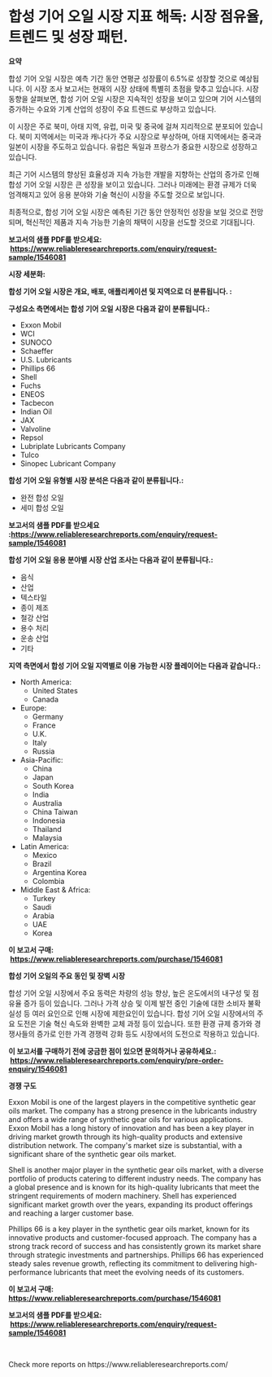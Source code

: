 <p><h1>합성 기어 오일 시장 지표 해독: 시장 점유율, 트렌드 및 성장 패턴.</h1></p><p><strong>요약</strong></p>
<p><p>합성 기어 오일 시장은 예측 기간 동안 연평균 성장률이 6.5%로 성장할 것으로 예상됩니다. 이 시장 조사 보고서는 현재의 시장 상태에 특별히 초점을 맞추고 있습니다. 시장 동향을 살펴보면, 합성 기어 오일 시장은 지속적인 성장을 보이고 있으며 기어 시스템의 증가하는 수요와 기계 산업의 성장이 주요 트렌드로 부상하고 있습니다.</p><p>이 시장은 주로 북미, 아태 지역, 유럽, 미국 및 중국에 걸쳐 지리적으로 분포되어 있습니다. 북미 지역에서는 미국과 캐나다가 주요 시장으로 부상하며, 아태 지역에서는 중국과 일본이 시장을 주도하고 있습니다. 유럽은 독일과 프랑스가 중요한 시장으로 성장하고 있습니다.</p><p>최근 기어 시스템의 향상된 효율성과 지속 가능한 개발을 지향하는 산업의 증가로 인해 합성 기어 오일 시장은 큰 성장을 보이고 있습니다. 그러나 미래에는 환경 규제가 더욱 엄격해지고 있어 응용 분야와 기술 혁신이 시장을 주도할 것으로 보입니다.</p><p>최종적으로, 합성 기어 오일 시장은 예측된 기간 동안 안정적인 성장을 보일 것으로 전망되며, 혁신적인 제품과 지속 가능한 기술의 채택이 시장을 선도할 것으로 기대됩니다.</p></p>
<p><strong>보고서의 샘플 PDF를 받으세요: &nbsp;<a href="https://www.reliableresearchreports.com/enquiry/request-sample/1546081">https://www.reliableresearchreports.com/enquiry/request-sample/1546081</a></strong></p>
<p><strong>시장 세분화:</strong></p>
<p><strong> 합성 기어 오일 시장은 개요, 배포, 애플리케이션 및 지역으로 더 분류됩니다. :</strong></p>
<p><strong>구성요소 측면에서는 합성 기어 오일 시장은 다음과 같이 분류됩니다.:</strong></p>
<p><ul><li>Exxon Mobil</li><li>WCI</li><li>SUNOCO</li><li>Schaeffer</li><li>U.S. Lubricants</li><li>Phillips 66</li><li>Shell</li><li>Fuchs</li><li>ENEOS</li><li>Tacbecon</li><li>Indian Oil</li><li>JAX</li><li>Valvoline</li><li>Repsol</li><li>Lubriplate Lubricants Company</li><li>Tulco</li><li>Sinopec Lubricant Company</li></ul></p>
<p><strong> 합성 기어 오일 유형별 시장 분석은 다음과 같이 분류됩니다.:</strong></p>
<p><ul><li>완전 합성 오일</li><li>세미 합성 오일</li></ul></p>
<p><strong>보고서의 샘플 PDF를 받으세요 :<a href="https://www.reliableresearchreports.com/enquiry/request-sample/1546081">https://www.reliableresearchreports.com/enquiry/request-sample/1546081</a></strong></p>
<p><strong> 합성 기어 오일 응용 분야별 시장 산업 조사는 다음과 같이 분류됩니다.:</strong></p>
<p><ul><li>음식</li><li>산업</li><li>텍스타일</li><li>종이 제조</li><li>철강 산업</li><li>용수 처리</li><li>운송 산업</li><li>기타</li></ul></p>
<p><strong>지역 측면에서 합성 기어 오일 지역별로 이용 가능한 시장 플레이어는 다음과 같습니다.:</strong></p>
<p><ul>
    <li>
        North America:
        <ul>
            <li>United States</li>
            <li>Canada</li>
        </ul>
    </li>
    <li>
        Europe:
        <ul>
            <li>Germany</li>
            <li>France</li>
            <li>U.K.</li>
            <li>Italy</li>
            <li>Russia</li>
        </ul>
    </li>
    <li>
        Asia-Pacific:
        <ul>
            <li>China</li>
            <li>Japan</li>
            <li>South Korea</li>
            <li>India</li>
            <li>Australia</li>
            <li>China Taiwan</li>
            <li>Indonesia</li>
            <li>Thailand</li>
            <li>Malaysia</li>
        </ul>
    </li>
    <li>
        Latin America:
        <ul>
            <li>Mexico</li>
            <li>Brazil</li>
            <li>Argentina Korea</li>
            <li>Colombia</li>
        </ul>
    </li>
    <li>
        Middle East & Africa:
        <ul>
            <li>Turkey</li>
            <li>Saudi</li>
            <li>Arabia</li>
            <li>UAE</li>
            <li>Korea</li>
        </ul>
    </li>
    </ul></p>
<p><strong>이 보고서 구매: &nbsp;<a href="https://www.reliableresearchreports.com/purchase/1546081">https://www.reliableresearchreports.com/purchase/1546081</a></strong></p>
<p><strong>합성 기어 오일의 주요 동인 및 장벽 시장</strong></p>
<p><p>합성 기어 오일 시장에서 주요 동력은 차량의 성능 향상, 높은 온도에서의 내구성 및 점유율 증가 등이 있습니다. 그러나 가격 상승 및 이제 발전 중인 기술에 대한 소비자 불확실성 등 여러 요인으로 인해 시장에 제한요인이 있습니다. 합성 기어 오일 시장에서의 주요 도전은 기술 혁신 속도와 완벽한 교체 과정 등이 있습니다. 또한 환경 규제 증가와 경쟁사들의 증가로 인한 가격 경쟁력 강화 등도 시장에서의 도전으로 작용하고 있습니다.</p></p>
<p><strong>이 보고서를 구매하기 전에 궁금한 점이 있으면 문의하거나 공유하세요.: &nbsp;<a href="https://www.reliableresearchreports.com/enquiry/pre-order-enquiry/1546081">https://www.reliableresearchreports.com/enquiry/pre-order-enquiry/1546081</a></strong></p>
<p><strong>경쟁 구도</strong></p>
<p><p>Exxon Mobil is one of the largest players in the competitive synthetic gear oils market. The company has a strong presence in the lubricants industry and offers a wide range of synthetic gear oils for various applications. Exxon Mobil has a long history of innovation and has been a key player in driving market growth through its high-quality products and extensive distribution network. The company's market size is substantial, with a significant share of the synthetic gear oils market.</p><p>Shell is another major player in the synthetic gear oils market, with a diverse portfolio of products catering to different industry needs. The company has a global presence and is known for its high-quality lubricants that meet the stringent requirements of modern machinery. Shell has experienced significant market growth over the years, expanding its product offerings and reaching a larger customer base.</p><p>Phillips 66 is a key player in the synthetic gear oils market, known for its innovative products and customer-focused approach. The company has a strong track record of success and has consistently grown its market share through strategic investments and partnerships. Phillips 66 has experienced steady sales revenue growth, reflecting its commitment to delivering high-performance lubricants that meet the evolving needs of its customers.</p></p>
<p><strong>이 보고서 구매: &nbsp; <a href="https://www.reliableresearchreports.com/purchase/1546081">https://www.reliableresearchreports.com/purchase/1546081</a></strong></p>
<p><strong>보고서의 샘플 PDF를 받으세요: &nbsp;<a href="https://www.reliableresearchreports.com/enquiry/request-sample/1546081">https://www.reliableresearchreports.com/enquiry/request-sample/1546081</a></strong><strong></strong></p>
<p>&nbsp;</p>
<p>Check more reports on https://www.reliableresearchreports.com/</p>